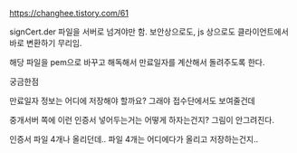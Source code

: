 https://changhee.tistory.com/61

signCert.der 파일을 서버로 넘겨야만 함.
보안상으로도, js 상으로도 클라이언트에서 바로 변환하기 무리임.

해당 파일을 pem으로 바꾸고 해독해서 만료일자를 계산해서 돌려주도록 한다.

궁금한점

만료일자 정보는 어디에 저장해야 할까요?
그래야 접수단에서도 보여줄건데

중개서버 쪽에 이런 인증서 넣어두는거는 어떻게 하자는건지? 그림이 안그려진다.

인증서 파일 4개나 올리던데.. 파일 4개는 어디에다가 올리고 저장하는건지..
